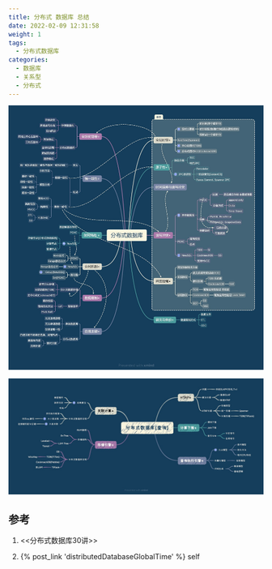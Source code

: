 ```yaml
---
title: 分布式 数据库 总结
date: 2022-02-09 12:31:58
weight: 1
tags:
  - 分布式数据库
categories:  
  - 数据库
  - 关系型
  - 分布式
---
```


<p></p>
<!-- more -->

![分布式数据库](./images/dDatabase.jpg)

![分布式数据库](./images/dDatabase1.jpg)


## 参考

1. <<分布式数据库30讲>> 

2. {% post_link 'distributedDatabaseGlobalTime' %}  self



